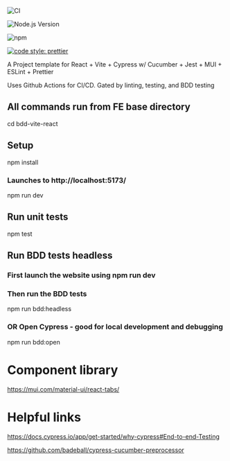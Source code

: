 ![CI](https://github.com/bmackeyimproving/BDD-Demo/actions/workflows/ci.yml/badge.svg)

![Node.js Version](https://img.shields.io/node/v/vite)

![npm](https://img.shields.io/npm/v/bdd-vite-react)

[![code style: prettier](https://img.shields.io/badge/code_style-prettier-ff69b4.svg?style=flat-square)](https://prettier.io/)

A Project template for React + Vite + Cypress w/ Cucumber + Jest + MUI + ESLint + Prettier

Uses Github Actions for CI/CD.  Gated by linting, testing, and BDD testing

## All commands run from FE base directory
cd bdd-vite-react

## Setup
npm install
### Launches to http://localhost:5173/
npm run dev

## Run unit tests
npm test

## Run BDD tests headless
### First launch the website using npm run dev

### Then run the BDD tests
npm run bdd:headless
### OR Open Cypress - good for local development and debugging
npm run bdd:open

# Component library
https://mui.com/material-ui/react-tabs/


# Helpful links 

https://docs.cypress.io/app/get-started/why-cypress#End-to-end-Testing

https://github.com/badeball/cypress-cucumber-preprocessor
